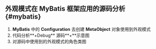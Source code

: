 ## 外观模式在 MyBatis 框架应用的源码分析 {#mybatis}

1.  **MyBatis** 中的 **Configuration** 去创建 **MetaObject** 对象使用到外观模式
2.  代码分析**+Debug** 源码**+**示意图
3.  对源码中使用到的外观模式的角色类图